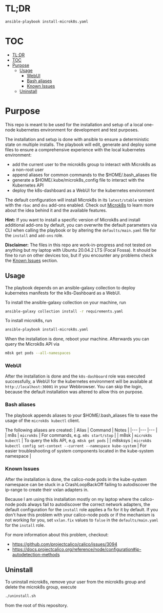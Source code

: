 # TL;DR
```bash
ansible-playbook install-microk8s.yaml
```

# TOC
- [TL;DR](#tldr)
- [TOC](#toc)
- [Purpose](#purpose)
  - [Usage](#usage)
    - [WebUI](#webui)
    - [Bash aliases](#bash-aliases)
    - [Known Issues](#known-issues)
  - [Uninstall](#uninstall)

# Purpose
This repo is meant to be used for the installation and setup of a local one-node kubernetes environment for development and test purposes.

The installation and setup is done with ansible to ensure a deterministic state on multiple installs. The playbook will edit, generate and deploy some files to ensure a comprehensive experience with the local kubernetes environment:

* add the current user to the microk8s group to interact with Microk8s as a non-root user
* append aliases for common commands to the $HOME/.bash_aliases file
* generate a $HOME/.kube/microk8s_config file to interact with the Kubernetes API
* deploy the k8s-dashboard as a WebUI for the kubernetes environment

The default configuration will install Microk8s in its `latest/stable` version with the `rbac` and `dns` add-ons enabled. Check out [Microk8s](https://microk8s.io) to learn more about the idea behind it and the available features.

**Hint:** If you want to install a specific version of Microk8s and install additional add-ons by default, you can overwrite the default parameters via CLI when calling the playbook or by altering the `defaults/main.yaml` file for the `install` and `add-ons` role.

**Disclaimer:** The files in this repo are work-in-progress and not tested on anything but my laptop with Ubuntu 20.04.2 LTS (Focal Fossa). It should be fine to run on other devices too, but if you encounter any problems check the [Known Issues](#known-issues) section.

## Usage
The playbook depends on an ansible-galaxy collection to deploy kubernetes manifests for the k8s-Dashboard as a WebUI. 

To install the ansible-galaxy collection on your machine, run

```bash
ansible-galaxy collection install -r requirements.yaml
```

To install microk8s, run
```bash
ansible-playbook install-microk8s.yaml
```

When the installation is done, reboot your machine. Afterwards you can query the Microk8s API via

```bash
m8sk get pods --all-namespaces
```

### WebUI
After the installation is done and the `k8s-dashboard` role was executed successfully, a WebUI for the kubernetes environment will be available at `http://localhost:30001` in your Webbrowser. You can skip the login, because the default installation was altered to allow this on purpose.

### Bash aliases
The playbook appends aliases to your $HOME/.bash_aliases file to ease the usage of the `microk8s kubectl` client.

The following aliases are created:
| Alias	| Command | Notes |
|---	|---	|---	|
| m8s | `microk8s` | For commands, e.g. `m8s start/stop` |
| m8sk | `microk8s kubectl` | To query the k8s API, e.g. `m8sk get pods` |
| m8sksys | `microk8s kubectl config set-context --current --namespace kube-system` | For easier troubleshooting of system components located in the kube-system namespace |

### Known Issues
After the installation is done, the calico-node pods in the kube-system namespace can be stuck in a CrashLoopBackOff failing to autodiscover the ip-range to create their vxlan adapters in.

Because I am using this installation mostly on my laptop where the calico-node pods always fail to autodiscover the correct network adapters, the default configuration for the `install` role applies a fix for it by default. If you don't have this problem with your calico-node pods or if the mechanism is not working for you, set `vxlan.fix` values to `false` in the `defaults/main.yaml` for the `install` role.


For more information about this problem, checkout:
* https://github.com/projectcalico/calico/issues/3094
* https://docs.projectcalico.org/reference/node/configuration#ip-autodetection-methods

## Uninstall
To uninstall microk8s, remove your user from the microk8s group and delete the microk8s group, execute

```bash
./uninstall.sh
```

from the root of this repository.